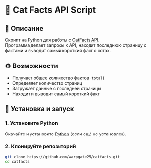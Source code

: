# 🐾 Cat Facts API Script

## 📌 Описание  
Скрипт на Python для работы с [CatFacts API](https://catfact.ninja/#/Facts).  
Программа делает запросы к API, находит последнюю страницу с фактами и выводит самый короткий факт о котах.  

## ⚙️ Возможности  
- Получает общее количество фактов (`total`)  
- Определяет количество страниц  
- Загружает данные с последней страницы  
- Находит и выводит самый короткий факт  

## 🚀 Установка и запуск  

### 1. Установите Python  
Скачайте и установите [Python](https://www.python.org/downloads/) (если ещё не установлен).  

### 2. Клонируйте репозиторий  
```bash
git clone https://github.com/warpgate25/catfacts.git
cd catfacts

